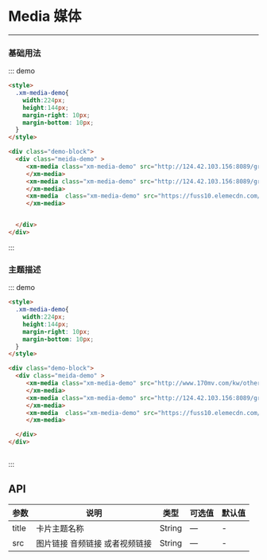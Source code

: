 <style>
  .xm-media-demo{
    width:224px;
    height:144px;
    margin-right: 10px;
    margin-bottom: 10px;
  }
</style>

# Media 媒体
----
### 基础用法
<div class="demo-block">
  <div class="meida-demo" >
     <xm-media class="xm-media-demo" src="http://124.42.103.156:8089/group1/M00/12/7B/CgrQc19kJVWAcDDxAAEIBi70ThQ698.amr">
     </xm-media>
     <xm-media class="xm-media-demo" src="http://124.42.103.156:8089/group1/M00/12/29/CgrQc176_fOAfWl1ACVUV6IVQhs429.mp4">
     </xm-media>
     <xm-media  class="xm-media-demo" src="https://fuss10.elemecdn.com/e/5d/4a731a90594a4af544c0c25941171jpeg.jpeg">
     </xm-media>

  </div>
</div>

::: demo
```html
<style>
  .xm-media-demo{
    width:224px;
    height:144px;
    margin-right: 10px;
    margin-bottom: 10px;
  }
</style>

<div class="demo-block">
  <div class="meida-demo" >
     <xm-media class="xm-media-demo" src="http://124.42.103.156:8089/group1/M00/12/7B/CgrQc19kJVWAcDDxAAEIBi70ThQ698.amr">
     </xm-media>
     <xm-media class="xm-media-demo" src="http://124.42.103.156:8089/group1/M00/12/29/CgrQc176_fOAfWl1ACVUV6IVQhs429.mp4">
     </xm-media>
     <xm-media  class="xm-media-demo" src="https://fuss10.elemecdn.com/e/5d/4a731a90594a4af544c0c25941171jpeg.jpeg">
     </xm-media>


  </div>
</div>

```
:::

### 主题描述

<div class="demo-block">
  <div class="meida-demo" >
     <xm-media class="xm-media-demo" src="http://www.170mv.com/kw/other.web.rj01.sycdn.kuwo.cn/resource/n3/2/63/3890495760.mp3" title="呜呜呜呜呜呜呜呜">
     </xm-media>
     <xm-media class="xm-media-demo" src="http://124.42.103.156:8089/group1/M00/12/29/CgrQc176_fOAfWl1ACVUV6IVQhs429.mp4" title="呜呜呜呜呜呜呜呜">
     </xm-media>
     <xm-media  class="xm-media-demo" src="https://fuss10.elemecdn.com/e/5d/4a731a90594a4af544c0c25941171jpeg.jpeg" title="呜呜呜呜呜呜呜呜">
     </xm-media>

  </div>
</div>




::: demo
```html
<style>
  .xm-media-demo{
    width:224px;
    height:144px;
    margin-right: 10px;
    margin-bottom: 10px;
  }
</style>

<div class="demo-block">
  <div class="meida-demo" >
     <xm-media class="xm-media-demo" src="http://www.170mv.com/kw/other.web.rj01.sycdn.kuwo.cn/resource/n3/2/63/3890495760.mp3" title="呜呜呜呜呜呜呜呜">
     </xm-media>
     <xm-media class="xm-media-demo" src="http://124.42.103.156:8089/group1/M00/12/29/CgrQc176_fOAfWl1ACVUV6IVQhs429.mp4" title="呜呜呜呜呜呜呜呜">
     </xm-media>
     <xm-media  class="xm-media-demo" src="https://fuss10.elemecdn.com/e/5d/4a731a90594a4af544c0c25941171jpeg.jpeg" title="呜呜呜呜呜呜呜呜">
     </xm-media>

  </div>
</div>



```
:::




## API

| 参数      | 说明          | 类型      | 可选值                           | 默认值  |
|---------- |-------------- |---------- |--------------------------------  |-------- |
| title | 卡片主题名称| String | — | - |
| src | 图片链接 音频链接 或者视频链接| String   | — | - |

